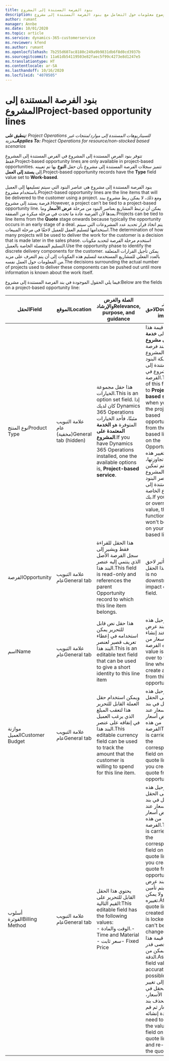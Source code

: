 ```yaml
---
title: بنود الفرصة المستندة إلى المشروع
description: يقدم هذا الموضوع معلومات حول التعامل مع بنود الفرصة المستندة إلى مشروع.
author: rumant
manager: Annbe
ms.date: 10/01/2020
ms.topic: article
ms.service: dynamics-365-customerservice
ms.reviewer: kfend
ms.author: rumant
ms.openlocfilehash: 7b255d607ac8180c249a9b9831db6f8d0cd3937b
ms.sourcegitcommit: 11a61db54119503e82faec5f99c4273e8d1247e5
ms.translationtype: HT
ms.contentlocale: ar-SA
ms.lasthandoff: 10/16/2020
ms.locfileid: "4070505"
---
```

# <a name="project-based-opportunity-lines"></a><span data-ttu-id="f574e-103">بنود الفرصة المستندة إلى المشروع</span><span class="sxs-lookup"><span data-stu-id="f574e-103">Project-based opportunity lines</span></span>

<span data-ttu-id="f574e-104">_**ينطبق على:** Project Operations للسيناريوهات المستندة إلى موارد/منتجات غير مخزنة‬_</span><span class="sxs-lookup"><span data-stu-id="f574e-104">_**Applies To:** Project Operations for resource/non-stocked based scenarios_</span></span>


<span data-ttu-id="f574e-105">تتوفر بنود الفرص المستندة إلى المشروع في الفرص المستندة إلى المشروع فقط.</span><span class="sxs-lookup"><span data-stu-id="f574e-105">Project-based opportunity lines are only available in project-based opportunities.</span></span> <span data-ttu-id="f574e-106">تتميز سجلات الفرصة المستندة إلى مشروع بأن حقل **النوع** بها تم تعيينه إلى **يستند إلى العمل**.</span><span class="sxs-lookup"><span data-stu-id="f574e-106">Project-based opportunity records have the **Type** field value set to **Work-based**.</span></span>

<span data-ttu-id="f574e-107">بنود الفرصة المستندة إلى مشروع هي عناصر البنود التي سيتم تسليمها إلى العميل باستخدام مشروع.</span><span class="sxs-lookup"><span data-stu-id="f574e-107">Project-based opportunity lines are the line items that will be delivered to the customer using a project.</span></span> <span data-ttu-id="f574e-108">ومع ذلك، لا يمكن ربط مشروع ببند فرصة يستند إلى مشروع.</span><span class="sxs-lookup"><span data-stu-id="f574e-108">However, a project can't be tied to a project-based opportunity line.</span></span> <span data-ttu-id="f574e-109">يمكن أن ترتبط المشاريع بعناصر البنود من مرحلة **عرض الأسعار** وما بعدها لأن الفرصة عادة ما تحدث في مرحلة مبكرة من الصفقة.</span><span class="sxs-lookup"><span data-stu-id="f574e-109">Projects can be tied to line items from the **Quote** stage onwards because typically the opportunity occurs in an early stage of a deal.</span></span> <span data-ttu-id="f574e-110">يتم اتخاذ قرار تحديد عدد المشروعات التي سيتم استخدامها لتسليم العمل للعميل لاحقًا في مرحلة المبيعات.</span><span class="sxs-lookup"><span data-stu-id="f574e-110">The determination of how many projects will be used to deliver the work for the customer is a decision that is made later in the sales phase.</span></span> <span data-ttu-id="f574e-111">استخدم مرحلة الفرصة لتحديد مكونات التسليم المنفصلة الخاصة بالعميل.</span><span class="sxs-lookup"><span data-stu-id="f574e-111">Use the opportunity phase to identify the discrete delivery components for the customer.</span></span> <span data-ttu-id="f574e-112">يمكن تأجيل القرارات المتعلقة بالعدد الفعلي للمشاريع المستخدمة لتسليم هذه المكونات إلى أن يتم التعرف على مزيد من المعلومات حول العمل نفسه.</span><span class="sxs-lookup"><span data-stu-id="f574e-112">The decisions surrounding the actual number of projects used to deliver these components can be pushed out until more information is known about the work itself.</span></span>

<span data-ttu-id="f574e-113">فيما يلي الحقول الموجودة في بند الفرصة المستندة إلى مشروع:</span><span class="sxs-lookup"><span data-stu-id="f574e-113">Below are the fields on a project-based opportunity line:</span></span>

| <span data-ttu-id="f574e-114">**الحقل**</span><span class="sxs-lookup"><span data-stu-id="f574e-114">**Field**</span></span> | <span data-ttu-id="f574e-115">**الموقع**</span><span class="sxs-lookup"><span data-stu-id="f574e-115">**Location**</span></span> | <span data-ttu-id="f574e-116">**الصلة والغرض والإرشاد**</span><span class="sxs-lookup"><span data-stu-id="f574e-116">**Relevance, purpose, and guidance**</span></span> | <span data-ttu-id="f574e-117">**تأثير لاحق**</span><span class="sxs-lookup"><span data-stu-id="f574e-117">**Downstream impact**</span></span> |
| --- | --- | --- | --- |
| <span data-ttu-id="f574e-118">نوع المنتج</span><span class="sxs-lookup"><span data-stu-id="f574e-118">Product Type</span></span> | <span data-ttu-id="f574e-119">علامة التبويب عام (مخفية)</span><span class="sxs-lookup"><span data-stu-id="f574e-119">General tab (hidden)</span></span> | <span data-ttu-id="f574e-120">هذا حقل مجموعة الخيارات.</span><span class="sxs-lookup"><span data-stu-id="f574e-120">This is an option set field.</span></span> <span data-ttu-id="f574e-121">إذا كان لديك Dynamics 365 Operations مثبتًا، فأحد الخيارات المتوفرة هو **الخدمة المعتمدة على المشروع**.</span><span class="sxs-lookup"><span data-stu-id="f574e-121">If you have Dynamics 365 Operations installed, one the available options is, **Project-based service**.</span></span>  | <span data-ttu-id="f574e-122">يتم تعيين قيمة هذا الحقل إلى **خدمة تستند إلى مشروع** عند إنشاء بند فرصة تستند إلى المشروع من شبكة البنود المستندة إلى المشروع في الفرصة.</span><span class="sxs-lookup"><span data-stu-id="f574e-122">The value of this field is set to **Project-based service** when you create the project-based opportunity line from the project-based lines grid on the Opportunity.</span></span> <br> <span data-ttu-id="f574e-123">إذا قمت بتغيير هذه القيمة أو تجاوزتها، فلن يتم تمكين وظيفة المشروع على عناصر البنود المستندة إلى مشروع الخاصة بك.</span><span class="sxs-lookup"><span data-stu-id="f574e-123">If you change or override this value, the project functionality won't be enabled on your project-based line items.</span></span> |
| <span data-ttu-id="f574e-124">الفرصة</span><span class="sxs-lookup"><span data-stu-id="f574e-124">Opportunity</span></span> | <span data-ttu-id="f574e-125">علامة التبويب عام</span><span class="sxs-lookup"><span data-stu-id="f574e-125">General tab</span></span> | <span data-ttu-id="f574e-126">هذا الحقل للقراءة فقط ويشير إلى سجل الفرصة الأصل الذي ينتمي إليه عنصر البند هذا.</span><span class="sxs-lookup"><span data-stu-id="f574e-126">This field is read-only and references the parent Opportunity record to which this line item belongs.</span></span> | <span data-ttu-id="f574e-127">لا يوجد تأثير لاحق لهذا الحقل.</span><span class="sxs-lookup"><span data-stu-id="f574e-127">There is no downstream impact of this field.</span></span> |
| <span data-ttu-id="f574e-128">اسم</span><span class="sxs-lookup"><span data-stu-id="f574e-128">Name</span></span> | <span data-ttu-id="f574e-129">علامة التبويب عام</span><span class="sxs-lookup"><span data-stu-id="f574e-129">General tab</span></span> | <span data-ttu-id="f574e-130">هذا حقل نص قابل للتحرير يمكن استخدامه في إعطاء تعريف قصير لعنصر البند هذا.</span><span class="sxs-lookup"><span data-stu-id="f574e-130">This is an editable text field that can be used to give a short identity to this line item</span></span> | <span data-ttu-id="f574e-131">يتم ترحيل هذه القيمة إلى بند عرض الأسعار عند إنشاء عرض أسعار من هذه الفرصة</span><span class="sxs-lookup"><span data-stu-id="f574e-131">This value is carried over to the quote line when you create a quote from this opportunity</span></span> |
| <span data-ttu-id="f574e-132">موازنة العميل</span><span class="sxs-lookup"><span data-stu-id="f574e-132">Customer Budget</span></span> | <span data-ttu-id="f574e-133">علامة التبويب عام</span><span class="sxs-lookup"><span data-stu-id="f574e-133">General tab</span></span> | <span data-ttu-id="f574e-134">ويمكن استخدام حقل العملة القابل للتحرير هذا لتعقب المبلغ الذي يرغب العميل في إنفاقه على عنصر البند هذا.</span><span class="sxs-lookup"><span data-stu-id="f574e-134">This editable currency field can be used to track the amount that the customer is willing to spend for this line item.</span></span> | <span data-ttu-id="f574e-135">يتم ترحيل هذه القيمة إلى الحقل المقابل في بند عرض الأسعار عند إنشاء عرض أسعار من هذه الفرصة</span><span class="sxs-lookup"><span data-stu-id="f574e-135">This value is carried over to the corresponding field on the quote line when you create a quote from this opportunity</span></span> |
| <span data-ttu-id="f574e-136">أسلوب الفوترة</span><span class="sxs-lookup"><span data-stu-id="f574e-136">Billing Method</span></span> | <span data-ttu-id="f574e-137">علامة التبويب عام</span><span class="sxs-lookup"><span data-stu-id="f574e-137">General tab</span></span> | <span data-ttu-id="f574e-138">يحتوي هذا الحقل القابل للتحرير على القيم التالية:</span><span class="sxs-lookup"><span data-stu-id="f574e-138">This editable field has the following values:</span></span></br><span data-ttu-id="f574e-139">- الوقت والمادة.</span><span class="sxs-lookup"><span data-stu-id="f574e-139">- Time and Material</span></span></br><span data-ttu-id="f574e-140">- سعر ثابت</span><span class="sxs-lookup"><span data-stu-id="f574e-140">- Fixed Price</span></span> | <span data-ttu-id="f574e-141">يتم ترحيل هذه القيمة إلى الحقل المقابل في بند عرض الأسعار عند إنشاء عرض أسعار من هذه الفرصة.</span><span class="sxs-lookup"><span data-stu-id="f574e-141">This value is carried over to the corresponding field on the quote line when you create a quote from this opportunity.</span></span> <span data-ttu-id="f574e-142">بعد إنشاء بند عرض الأسعار، يتم تأمين الحقل ولا يمكن تغييره.</span><span class="sxs-lookup"><span data-stu-id="f574e-142">After the quote line is created, the field is locked and can't be changed.</span></span> <span data-ttu-id="f574e-143">قم بتعيين قيمة هذا الحقل بأقصى قدر ممكن من الدقة.</span><span class="sxs-lookup"><span data-stu-id="f574e-143">Assign this field value as accurately as possible.</span></span> <span data-ttu-id="f574e-144">إذا كنت بحاجة إلى تغيير قيمة هذا الحقل في بند عرض الأسعار، فقم بحذف بند عرض الأسعار ثم قم بإعادة إنشائه.</span><span class="sxs-lookup"><span data-stu-id="f574e-144">If you need to change the value of this field on the quote line, delete and re-create the quote line.</span></span> |
